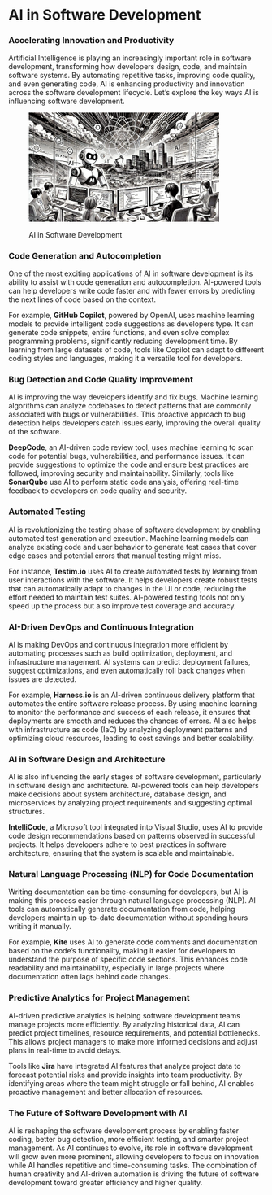 # AI in Software Development

### Accelerating Innovation and Productivity

Artificial Intelligence is playing an increasingly important role in software development, transforming how developers design, code, and maintain software systems. By automating repetitive tasks, improving code quality, and even generating code, AI is enhancing productivity and innovation across the software development lifecycle. Let’s explore the key ways AI is influencing software development.

<div align="left"><figure><img src="../../.gitbook/assets/image (1) (1) (1) (1) (1) (1) (1).png" alt="" width="375"><figcaption><p>AI in Software Development</p></figcaption></figure></div>

### Code Generation and Autocompletion

One of the most exciting applications of AI in software development is its ability to assist with code generation and autocompletion. AI-powered tools can help developers write code faster and with fewer errors by predicting the next lines of code based on the context.

For example, **GitHub Copilot**, powered by OpenAI, uses machine learning models to provide intelligent code suggestions as developers type. It can generate code snippets, entire functions, and even solve complex programming problems, significantly reducing development time. By learning from large datasets of code, tools like Copilot can adapt to different coding styles and languages, making it a versatile tool for developers.

### Bug Detection and Code Quality Improvement

AI is improving the way developers identify and fix bugs. Machine learning algorithms can analyze codebases to detect patterns that are commonly associated with bugs or vulnerabilities. This proactive approach to bug detection helps developers catch issues early, improving the overall quality of the software.

**DeepCode**, an AI-driven code review tool, uses machine learning to scan code for potential bugs, vulnerabilities, and performance issues. It can provide suggestions to optimize the code and ensure best practices are followed, improving security and maintainability. Similarly, tools like **SonarQube** use AI to perform static code analysis, offering real-time feedback to developers on code quality and security.

### Automated Testing

AI is revolutionizing the testing phase of software development by enabling automated test generation and execution. Machine learning models can analyze existing code and user behavior to generate test cases that cover edge cases and potential errors that manual testing might miss.

For instance, **Testim.io** uses AI to create automated tests by learning from user interactions with the software. It helps developers create robust tests that can automatically adapt to changes in the UI or code, reducing the effort needed to maintain test suites. AI-powered testing tools not only speed up the process but also improve test coverage and accuracy.

### AI-Driven DevOps and Continuous Integration

AI is making DevOps and continuous integration more efficient by automating processes such as build optimization, deployment, and infrastructure management. AI systems can predict deployment failures, suggest optimizations, and even automatically roll back changes when issues are detected.

For example, **Harness.io** is an AI-driven continuous delivery platform that automates the entire software release process. By using machine learning to monitor the performance and success of each release, it ensures that deployments are smooth and reduces the chances of errors. AI also helps with infrastructure as code (IaC) by analyzing deployment patterns and optimizing cloud resources, leading to cost savings and better scalability.

### AI in Software Design and Architecture

AI is also influencing the early stages of software development, particularly in software design and architecture. AI-powered tools can help developers make decisions about system architecture, database design, and microservices by analyzing project requirements and suggesting optimal structures.

**IntelliCode**, a Microsoft tool integrated into Visual Studio, uses AI to provide code design recommendations based on patterns observed in successful projects. It helps developers adhere to best practices in software architecture, ensuring that the system is scalable and maintainable.

### Natural Language Processing (NLP) for Code Documentation

Writing documentation can be time-consuming for developers, but AI is making this process easier through natural language processing (NLP). AI tools can automatically generate documentation from code, helping developers maintain up-to-date documentation without spending hours writing it manually.

For example, **Kite** uses AI to generate code comments and documentation based on the code’s functionality, making it easier for developers to understand the purpose of specific code sections. This enhances code readability and maintainability, especially in large projects where documentation often lags behind code changes.

### Predictive Analytics for Project Management

AI-driven predictive analytics is helping software development teams manage projects more efficiently. By analyzing historical data, AI can predict project timelines, resource requirements, and potential bottlenecks. This allows project managers to make more informed decisions and adjust plans in real-time to avoid delays.

Tools like **Jira** have integrated AI features that analyze project data to forecast potential risks and provide insights into team productivity. By identifying areas where the team might struggle or fall behind, AI enables proactive management and better allocation of resources.

### The Future of Software Development with AI

AI is reshaping the software development process by enabling faster coding, better bug detection, more efficient testing, and smarter project management. As AI continues to evolve, its role in software development will grow even more prominent, allowing developers to focus on innovation while AI handles repetitive and time-consuming tasks. The combination of human creativity and AI-driven automation is driving the future of software development toward greater efficiency and higher quality.
